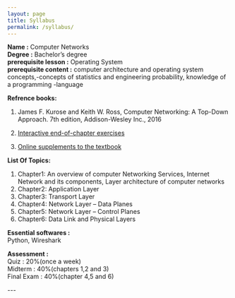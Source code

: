 ```yaml
---
layout: page
title: Syllabus
permalink: /syllabus/
---
```


<div>
<b>Name :</b>  Computer Networks<br>
<b>Degree :</b> Bachelor’s degree<br>
<b>prerequisite lesson :</b> Operating System<br>
<b>prerequisite content :</b> computer architecture and operating system concepts,-concepts of statistics and engineering probability, knowledge of a programming -language<br>


<b>Refrence books:</b><br>
1. James F. Kurose and Keith W. Ross, Computer Networking: A Top-Down Approach. 7th edition, Addison-Wesley Inc., 2016<br>

2. [Interactive end-of-chapter exercises](http://gaia.cs.umass.edu/kurose_ross/interactive/)<br>

3. [Online supplements to the textbook](https://media.pearsoncmg.com/bc/abp/cs-resources/#product,isbn=0133594149)<br>
 

<b>List Of Topics:</b><br>
1. Chapter1: An overview of computer Networking Services, Internet Network and its components, Layer architecture of computer networks<br>
2. Chapter2: Application Layer<br>
3. Chapter3: Transport Layer<br>
4. Chapter4: Network Layer – Data Planes<br>
5. Chapter5: Network Layer – Control Planes<br>
6. Chapter6: Data Link and Physical Layers<br>


<b>Essential softwares :</b><br>
Python, Wireshark<br>


<b>Assessment :</b><br>
Quiz : 20%(once a week)<br>
Midterm : 40%(chapters 1,2 and 3)<br>
Final Exam : 40%(chapter 4,5 and 6)<br>
</div>
---